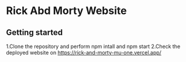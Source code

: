 # Rick Abd Morty Website

## Getting started
1.Clone the repository and perform npm intall and npm start
2.Check the deployed website on https://rick-and-morty-mu-one.vercel.app/
